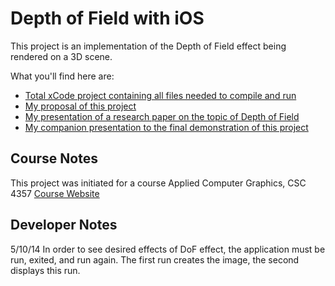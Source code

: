 # Depth of Field with iOS

This project is an implementation of the Depth of Field effect being rendered on a 3D scene.

What you'll find here are:

- [Total xCode project containing all files needed to compile and run](https://github.com/skydiving-nono/OpenGL/tree/master/DoF/Depth.of.Field)
- [My proposal of this project](https://github.com/skydiving-nono/OpenGL/raw/master/DoF/Project-Proposal.pdf)
- [My presentation of a research paper on the topic of Depth of Field](https://github.com/skydiving-nono/OpenGL/raw/master/DoF/Midterm%20Paper%20Presentation.pdf)
- [My companion presentation to the final demonstration of this project](https://github.com/skydiving-nono/OpenGL/raw/master/DoF/Final%20Presentation.pdf)

## Course Notes

This project was initiated for a course Applied Computer Graphics, CSC 4357
[Course Website](http://csc.lsu.edu/~kooima/csc4357/index.html)

## Developer Notes

5/10/14 In order to see desired effects of DoF effect, the application must be run, exited, and run again. The first run creates the image, the second displays this run. 